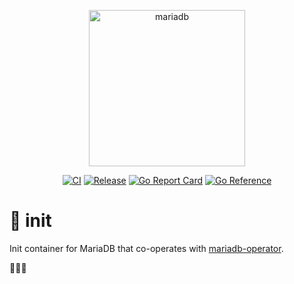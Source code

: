 <p align="center">
<img src="https://mariadb-operator.github.io/mariadb-operator/assets/mariadb-operator.png" alt="mariadb" width="250"/>
</p>

<p align="center">
<a href="https://github.com/mariadb-operator/init/actions/workflows/ci.yml"><img src="https://github.com/mariadb-operator/init/actions/workflows/ci.yml/badge.svg" alt="CI"></a>
<a href="https://github.com/mariadb-operator/init/actions/workflows/release.yml"><img src="https://github.com/mariadb-operator/init/actions/workflows/release.yml/badge.svg" alt="Release"></a>
<a href="https://goreportcard.com/report/github.com/mariadb-operator/init"><img src="https://goreportcard.com/badge/github.com/mariadb-operator/init" alt="Go Report Card"></a>
<a href="https://pkg.go.dev/github.com/mariadb-operator/init"><img src="https://pkg.go.dev/badge/github.com/mariadb-operator/init.svg" alt="Go Reference"></a>
</p>

# 🍼 init
Init container for MariaDB that co-operates with [mariadb-operator](https://github.com/mariadb-operator/mariadb-operator).

🚧🚧🚧